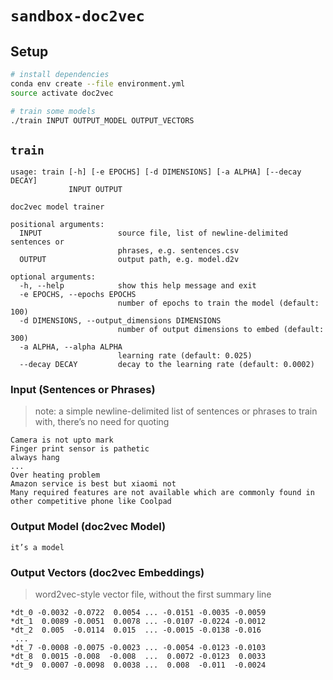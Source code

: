 # `sandbox-doc2vec`

## Setup

```bash
# install dependencies
conda env create --file environment.yml
source activate doc2vec

# train some models
./train INPUT OUTPUT_MODEL OUTPUT_VECTORS
```

## `train`

```
usage: train [-h] [-e EPOCHS] [-d DIMENSIONS] [-a ALPHA] [--decay DECAY]
             INPUT OUTPUT

doc2vec model trainer

positional arguments:
  INPUT                 source file, list of newline-delimited sentences or
                        phrases, e.g. sentences.csv
  OUTPUT                output path, e.g. model.d2v

optional arguments:
  -h, --help            show this help message and exit
  -e EPOCHS, --epochs EPOCHS
                        number of epochs to train the model (default: 100)
  -d DIMENSIONS, --output_dimensions DIMENSIONS
                        number of output dimensions to embed (default: 300)
  -a ALPHA, --alpha ALPHA
                        learning rate (default: 0.025)
  --decay DECAY         decay to the learning rate (default: 0.0002)
```

### Input (Sentences or Phrases)

> note: a simple newline-delimited list of sentences or phrases to train with, there’s no need for quoting

```
Camera is not upto mark
Finger print sensor is pathetic
always hang
...
Over heating problem
Amazon service is best but xiaomi not
Many required features are not available which are commonly found in other competitive phone like Coolpad
```

### Output Model (doc2vec Model)

```
it’s a model
```

### Output Vectors (doc2vec Embeddings)

> word2vec-style vector file, without the first summary line

```
*dt_0 -0.0032 -0.0722  0.0054 ... -0.0151 -0.0035 -0.0059
*dt_1  0.0089 -0.0051  0.0078 ... -0.0107 -0.0224 -0.0012
*dt_2  0.005  -0.0114  0.015  ... -0.0015 -0.0138 -0.016
 ...
*dt_7 -0.0008 -0.0075 -0.0023 ... -0.0054 -0.0123 -0.0103
*dt_8  0.0015 -0.008  -0.008  ...  0.0072 -0.0123  0.0033
*dt_9  0.0007 -0.0098  0.0038 ...  0.008  -0.011  -0.0024
```
